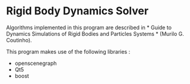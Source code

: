 Rigid Body Dynamics Solver
==========================

Algorithms implemented in this program are described in * Guide to Dynamics Simulations of Rigid Bodies and Particles Systems * (Murilo G. Coutinho).

This program makes use of the following libraries :
* openscenegraph
* Qt5
* boost
